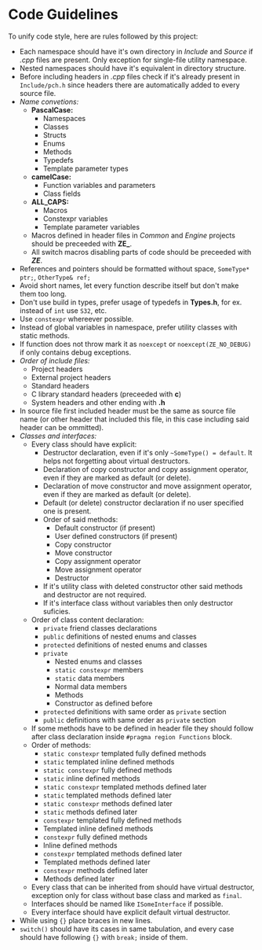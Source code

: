 # Code Guidelines

To unify code style, here are rules followed by this project:
  - Each namespace should have it's own directory in *Include* and *Source* if *.cpp* files are present. Only exception for single-file utility namespace.
  - Nested namespaces should have it's equivalent in directory structure.
  - Before including headers in *.cpp* files check if it's already present in `Include/pch.h` since headers there are automatically added to every source file.
  - *Name convetions:*
    - **PascalCase:**
      - Namespaces
      - Classes
      - Structs
      - Enums
      - Methods
      - Typedefs
      - Template parameter types
    - **camelCase:**
      - Function variables and parameters
      - Class fields
    - **ALL_CAPS:**
      - Macros
      - Constexpr variables
      - Template parameter variables
    - Macros defined in header files in *Common* and *Engine* projects should be preceeded with **ZE_**.
    - All switch macros disabling parts of code should be preceeded with **_ZE_**.
  - References and pointers should be formatted without space, `SomeType* ptr;`, `OtherType& ref;`
  - Avoid short names, let every function describe itself but don't make them too long.
  - Don't use build in types, prefer usage of typedefs in **Types.h**, for ex. instead of `int` use `S32`, etc.
  - Use `constexpr` whereever possible.
  - Instead of global variables in namespace, prefer utility classes with static methods.
  - If function does not throw mark it as `noexcept` or `noexcept(ZE_NO_DEBUG)` if only contains debug exceptions.
  - *Order of include files:*
    - Project headers
    - External project headers
    - Standard headers
    - C library standard headers (preceeded with **c**)
    - System headers and other ending with **.h**
  - In source file first included header must be the same as source file name (or other header that included this file, in this case including said header can be ommitted).
  - *Classes and interfaces:*
    - Every class should have explicit:
      - Destructor declaration, even if it's only `~SomeType() = default`. It helps not forgetting about virtual destructors.
      - Declaration of copy constructor and copy assignment operator, even if they are marked as default (or delete).
      - Declaration of move constructor and move assignment operator, even if they are marked as default (or delete).
      - Default (or delete) constructor declaration if no user specified one is present.
      - Order of said methods:
        - Default constructor (if present)
        - User defined constructors (if present)
        - Copy constructor
        - Move constructor
        - Copy assignment operator
        - Move assignment operator
        - Destructor
      - If it's utility class with deleted constructor other said methods and destructor are not required.
      - If it's interface class without variables then only destructor suficies.
    - Order of class content declaration:
      - `private` friend classes declarations
      - `public` definitions of nested enums and classes
      - `protected` definitions of nested enums and classes
      - `private`
        - Nested enums and classes
        - `static constexpr` members
        - `static` data members
        - Normal data members
        - Methods
        - Constructor as defined before
      - `protected` definitions with same order as `private` section
      - `public` definitions with same order as `private` section
    - If some methods have to be defined in header file they should follow after class declaration inside `#pragma region Functions` block.
    - Order of methods:
      - `static constexpr` templated fully defined methods
      - `static` templated inline defined methods
      - `static constexpr` fully defined methods
      - `static` inline defined methods
      - `static constexpr` templated methods defined later
      - `static` templated methods defined later
      - `static constexpr` methods defined later
      - `static` methods defined later
      - `constexpr` templated fully defined methods
      - Templated inline defined methods
      - `constexpr` fully defined methods
      - Inline defined methods
      - `constexpr` templated methods defined later
      - Templated methods defined later
      - `constexpr` methods defined later
      - Methods defined later
    - Every class that can be inherited from should have virtual destructor, exception only for class without base class and marked as `final`.
    - Interfaces should be named like `ISomeInterface` if possible.
    - Every interface should have explicit default virtual destructor.
  - While using `{}` place braces in new lines.
  - `switch()` should have its cases in same tabulation, and every case should have following `{}` with `break;` inside of them.